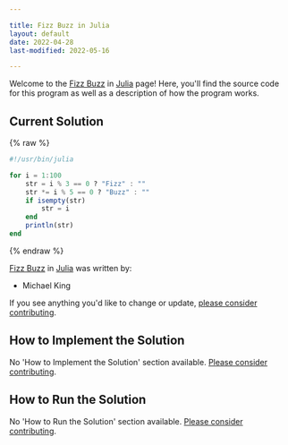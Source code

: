 ```yaml
---

title: Fizz Buzz in Julia
layout: default
date: 2022-04-28
last-modified: 2022-05-16

---
```


Welcome to the [Fizz Buzz](https://sampleprograms.io/projects/fizz-buzz) in [Julia](https://sampleprograms.io/languages/julia) page! Here, you'll find the source code for this program as well as a description of how the program works.

## Current Solution

{% raw %}

```julia
#!/usr/bin/julia

for i = 1:100
    str = i % 3 == 0 ? "Fizz" : ""
    str *= i % 5 == 0 ? "Buzz" : ""
    if isempty(str)
        str = i
    end
    println(str)
end
```

{% endraw %}

[Fizz Buzz](https://sampleprograms.io/projects/fizz-buzz) in [Julia](https://sampleprograms.io/languages/julia) was written by:

- Michael King

If you see anything you'd like to change or update, [please consider contributing](https://github.com/TheRenegadeCoder/sample-programs).

## How to Implement the Solution

No 'How to Implement the Solution' section available. [Please consider contributing](https://github.com/TheRenegadeCoder/sample-programs-website).

## How to Run the Solution

No 'How to Run the Solution' section available. [Please consider contributing](https://github.com/TheRenegadeCoder/sample-programs-website).